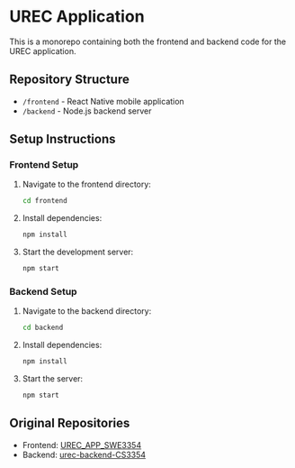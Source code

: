 # UREC Application

This is a monorepo containing both the frontend and backend code for the UREC application.

## Repository Structure

- `/frontend` - React Native mobile application
- `/backend` - Node.js backend server

## Setup Instructions

### Frontend Setup
1. Navigate to the frontend directory:
   ```bash
   cd frontend
   ```
2. Install dependencies:
   ```bash
   npm install
   ```
3. Start the development server:
   ```bash
   npm start
   ```

### Backend Setup
1. Navigate to the backend directory:
   ```bash
   cd backend
   ```
2. Install dependencies:
   ```bash
   npm install
   ```
3. Start the server:
   ```bash
   npm start
   ```

## Original Repositories
- Frontend: [UREC_APP_SWE3354](https://github.com/amogh-sood/UREC_APP_SWE3354)
- Backend: [urec-backend-CS3354](https://github.com/AlekBurns/urec-backend-CS3354) 